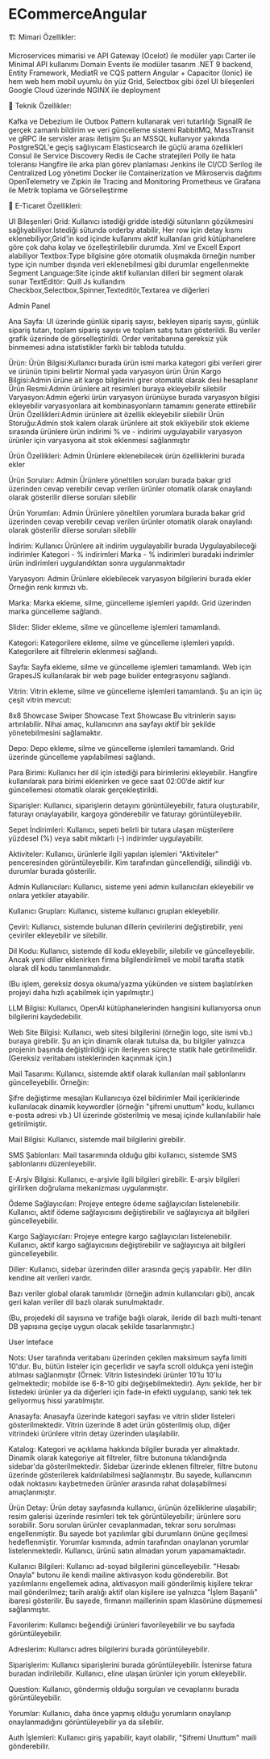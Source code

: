 # ECommerceAngular

🏗️ Mimari Özellikler:

Microservices mimarisi ve API Gateway (Ocelot) ile modüler yapı
Carter ile Minimal API kullanımı
Domain Events ile modüler tasarım
.NET 9 backend, Entity Framework, MediatR ve CQS pattern
Angular + Capacitor (Ionic) ile hem web hem mobil uyumlu ön yüz
Grid, Selectbox gibi özel UI bileşenleri
Google Cloud üzerinde NGINX ile deployment

💪 Teknik Özellikler:

Kafka ve Debezium ile Outbox Pattern kullanarak veri tutarlılığı
SignalR ile gerçek zamanlı bildirim ve veri güncelleme sistemi
RabbitMQ, MassTransit ve gRPC ile servisler arası iletişim
Şu an MSSQL kullanıyor yakında PostgreSQL'e geçiş sağlıyıcam
Elasticsearch ile güçlü arama özellikleri
Consul ile Service Discovery
Redis ile Cache stratejileri
Polly ile hata toleransı
Hangfire ile arka plan görev planlaması
Jenkins ile CI/CD
Serilog ile Centralized Log yönetimi
Docker ile Containerization ve Mikroservis dağıtımı
OpenTelemetry ve Zipkin ile Tracing and Monitoring
Prometheus ve Grafana ile Metrik toplama ve Görselleştirme

🛒 E-Ticaret Özellikleri:

UI Bileşenleri
Grid: Kullanıcı istediği gridde istediği sütunların gözükmesini sağlıyabiliyor.İstediği sütunda orderby atabilir, Her row için detay kısmı eklenebiliyor,Grid'in kod içinde kullanımı aktif kullanılan grid kütüphanelere göre çok daha kolay
ve özelleştirilebilir durumda. Xml ve Excell Export alabiliyor
Textbox:Type bilgisine göre otomatik oluşmakda örneğin number type için number dışında veri eklenebilmesi gibi durumlar engellenmekte
Segment Language:Site içinde aktif kullanılan dilleri bir segment olarak sunar
TextEditör: Quill Js kullandım
Checkbox,Selectbox,Spinner,Texteditör,Textarea ve diğerleri


Admin Panel

Ana Sayfa:
UI üzerinde günlük sipariş sayısı, bekleyen sipariş sayısı, günlük sipariş tutarı, toplam sipariş sayısı ve toplam satış tutarı gösterildi. Bu veriler grafik üzerinde de görselleştirildi. Order veritabanına gereksiz yük binmemesi adına istatistikler farklı bir tabloda tutuldu.

Ürün:
   Ürün Bilgisi:Kullanıcı burada ürün ismi marka kategori gibi verileri girer ve ürünün tipini belirtir Normal yada varyasyon ürün
   Ürün Kargo Bilgisi:Admin ürüne ait kargo bilgilerini girer otomatik olarak desi hesaplanır 
   Ürün Resmi:Admin ürünlere ait resimleri buraya ekleyebilir silebilir
   Varyasyon:Admin eğerki ürün varyasyon ürünüyse burada varyasyon bilgisi ekleyebilir varyasyonlara ait kombinasyonların tamamını generate ettirebilir
   Ürün Özellikleri:Admin ürünlere ait özellik ekleyebilir silebilir
   Ürün Storuğu:Admin stok kalem olarak ürünlere ait stok ekliyebilir stok ekleme sırasında ürünlere ürün indirimi % ve - indirimi uygulayabilir varyasyon ürünler için varyasyona ait stok eklenmesi sağlanmıştır


Ürün Özellikleri:
Admin Ürünlere eklenebilecek ürün özelliklerini burada ekler

Ürün Soruları:
Admin Ürünlere yöneltilen soruları burada bakar grid üzerinden cevap verebilir cevap verilen ürünler otomatik olarak onaylandı olarak gösterilir dilerse soruları silebilir

Ürün Yorumları:
Admin Ürünlere yöneltilen yorumlara burada bakar grid üzerinden cevap verebilir cevap verilen ürünler otomatik olarak onaylandı olarak gösterilir dilerse soruları silebilir

İndirim:
Kullanıcı Ürünlere ait indirim uygulayabilir burada Uygulayabileceği indirimler Kategori - % indirimleri Marka - % indirimleri buradaki indirimler ürün indirimleri uygulandıktan sonra uygulanmaktadır

Varyasyon:
Admin Ürünlere eklebilecek varyasyon bilgilerini burada ekler Örneğin renk kırmızı vb.

Marka:
Marka ekleme, silme, güncelleme işlemleri yapıldı. Grid üzerinden marka güncelleme sağlandı.

Slider:
Slider ekleme, silme ve güncelleme işlemleri tamamlandı.

Kategori:
Kategorilere ekleme, silme ve güncelleme işlemleri yapıldı. Kategorilere ait filtrelerin eklenmesi sağlandı.

Sayfa:
Sayfa ekleme, silme ve güncelleme işlemleri tamamlandı. Web için GrapesJS kullanılarak bir web page builder entegrasyonu sağlandı.

Vitrin:
Vitrin ekleme, silme ve güncelleme işlemleri tamamlandı. Şu an için üç çeşit vitrin mevcut:

8x8 Showcase
Swiper Showcase
Text Showcase
Bu vitrinlerin sayısı artırılabilir. Nihai amaç, kullanıcının ana sayfayı aktif bir şekilde yönetebilmesini sağlamaktır.

Depo:
Depo ekleme, silme ve güncelleme işlemleri tamamlandı. Grid üzerinde güncelleme yapılabilmesi sağlandı.

Para Birimi:
Kullanıcı her dil için istediği para birimlerini ekleyebilir. Hangfire kullanılarak para birimi eklenirken ve gece saat 02:00’de aktif kur güncellemesi otomatik olarak gerçekleştirildi.

Siparişler:
Kullanıcı, siparişlerin detayını görüntüleyebilir, fatura oluşturabilir, faturayı onaylayabilir, kargoya gönderebilir ve faturayı görüntüleyebilir.

Sepet İndirimleri:
Kullanıcı, sepeti belirli bir tutara ulaşan müşterilere yüzdesel (%) veya sabit miktarlı (-) indirimler uygulayabilir.

Aktiviteler:
Kullanıcı, ürünlerle ilgili yapılan işlemleri "Aktiviteler" penceresinden görüntüleyebilir. Kim tarafından güncellendiği, silindiği vb. durumlar burada gösterilir.

Admin Kullanıcıları:
Kullanıcı, sisteme yeni admin kullanıcıları ekleyebilir ve onlara yetkiler atayabilir.

Kullanıcı Grupları:
Kullanıcı, sisteme kullanıcı grupları ekleyebilir.

Çeviri:
Kullanıcı, sistemde bulunan dillerin çevirilerini değiştirebilir, yeni çeviriler ekleyebilir ve silebilir.

Dil Kodu:
Kullanıcı, sistemde dil kodu ekleyebilir, silebilir ve güncelleyebilir. Ancak yeni diller eklenirken firma bilgilendirilmeli ve mobil tarafta statik olarak dil kodu tanımlanmalıdır.

(Bu işlem, gereksiz dosya okuma/yazma yükünden ve sistem başlatılırken projeyi daha hızlı açabilmek için yapılmıştır.)

LLM Bilgisi:
Kullanıcı, OpenAI kütüphanelerinden hangisini kullanıyorsa onun bilgilerini kaydedebilir.

Web Site Bilgisi:
Kullanıcı, web sitesi bilgilerini (örneğin logo, site ismi vb.) buraya girebilir. Şu an için dinamik olarak tutulsa da, bu bilgiler yalnızca projenin başında değiştirildiği için ilerleyen süreçte statik hale getirilmelidir. (Gereksiz veritabanı isteklerinden kaçınmak için.)

Mail Tasarımı:
Kullanıcı, sistemde aktif olarak kullanılan mail şablonlarını güncelleyebilir. Örneğin:

Şifre değiştirme mesajları
Kullanıcıya özel bildirimler
Mail içeriklerinde kullanılacak dinamik keywordler (örneğin "şifremi unuttum" kodu, kullanıcı e-posta adresi vb.) UI üzerinde gösterilmiş ve mesaj içinde kullanılabilir hale getirilmiştir.

Mail Bilgisi:
Kullanıcı, sistemde mail bilgilerini girebilir.

SMS Şablonları:
Mail tasarımında olduğu gibi kullanıcı, sistemde SMS şablonlarını düzenleyebilir.

E-Arşiv Bilgisi:
Kullanıcı, e-arşivle ilgili bilgileri girebilir. E-arşiv bilgileri girilirken doğrulama mekanizması uygulanmıştır.

Ödeme Sağlayıcıları:
Projeye entegre ödeme sağlayıcıları listelenebilir. Kullanıcı, aktif ödeme sağlayıcısını değiştirebilir ve sağlayıcıya ait bilgileri güncelleyebilir.

Kargo Sağlayıcıları:
Projeye entegre kargo sağlayıcıları listelenebilir. Kullanıcı, aktif kargo sağlayıcısını değiştirebilir ve sağlayıcıya ait bilgileri güncelleyebilir.

Diller:
Kullanıcı, sidebar üzerinden diller arasında geçiş yapabilir. Her dilin kendine ait verileri vardır.

Bazı veriler global olarak tanımlıdır (örneğin admin kullanıcıları gibi), ancak geri kalan veriler dil bazlı olarak sunulmaktadır.

(Bu, projedeki dil sayısına ve trafiğe bağlı olarak, ileride dil bazlı multi-tenant DB yapısına geçişe uygun olacak şekilde tasarlanmıştır.)


User Inteface

Nots:
User tarafında veritabanı üzerinden çekilen maksimum sayfa limiti 10'dur. Bu, bütün listeler için geçerlidir ve sayfa scroll oldukça yeni isteğin atılması sağlanmıştır (Örnek: Vitrin listesindeki ürünler 10'lu 10'lu gelmektedir; mobilde ise 6-8-10 gibi değişebilmektedir).
Aynı şekilde, her bir listedeki ürünler ya da diğerleri için fade-in efekti uygulanıp, sanki tek tek geliyormuş hissi yaratılmıştır.

Anasayfa:
Anasayfa üzerinde kategori sayfası ve vitrin slider listeleri gösterilmektedir. Vitrin üzerinde 8 adet ürün gösterilmiş olup, diğer vitrindeki ürünlere vitrin detay üzerinden ulaşılabilir.

Katalog:
Kategori ve açıklama hakkında bilgiler burada yer almaktadır. Dinamik olarak kategoriye ait filtreler, filtre butonuna tıklandığında sidebar'da gösterilmektedir. Sidebar üzerinde eklenen filtreler, filtre butonu üzerinde gösterilerek kaldırılabilmesi sağlanmıştır. Bu sayede, kullanıcının odak noktasını kaybetmeden ürünler arasında rahat dolaşabilmesi amaçlanmıştır.

Ürün Detay:
Ürün detay sayfasında kullanıcı, ürünün özelliklerine ulaşabilir; resim galerisi üzerinde resimleri tek tek görüntüleyebilir; ürünlere soru sorabilir. Soru sorulan ürünler cevaplanmadan, tekrar soru sorulması engellenmiştir. Bu sayede bot yazılımlar gibi durumların önüne geçilmesi hedeflenmiştir.
Yorumlar kısmında, admin tarafından onaylanan yorumlar listelenmektedir. Kullanıcı, ürünü satın almadan yorum yapamamaktadır.

Kullanıcı Bilgileri:
Kullanıcı ad-soyad bilgilerini güncelleyebilir. "Hesabı Onayla" butonu ile kendi mailine aktivasyon kodu gönderebilir. Bot yazılımlarını engellemek adına, aktivasyon maili gönderilmiş kişilere tekrar mail gönderilmez; tarih aralığı aktif olan kişilere ise yalnızca "İşlem Başarılı" ibaresi gösterilir. Bu sayede, firmanın maillerinin spam klasörüne düşmemesi sağlanmıştır.

Favorilerim:
Kullanıcı beğendiği ürünleri favorileyebilir ve bu sayfada görüntüleyebilir.

Adreslerim:
Kullanıcı adres bilgilerini burada görüntüleyebilir.

Siparişlerim:
Kullanıcı siparişlerini burada görüntüleyebilir. İstenirse fatura buradan indirilebilir. Kullanıcı, eline ulaşan ürünler için yorum ekleyebilir.

Question:
Kullanıcı, göndermiş olduğu sorguları ve cevaplarını burada görüntüleyebilir.

Yorumlar:
Kullanıcı, daha önce yapmış olduğu yorumların onaylanıp onaylanmadığını görüntüleyebilir ya da silebilir.

Auth İşlemleri:
Kullanıcı giriş yapabilir, kayıt olabilir, "Şifremi Unuttum" maili gönderebilir.
